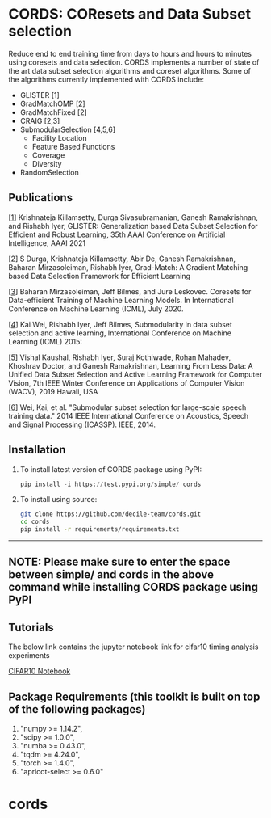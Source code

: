 # CORDS: COResets and Data Subset selection
Reduce end to end training time from days to hours and hours to minutes using coresets and data selection. CORDS implements a number of state of the art data subset selection algorithms and coreset algorithms. Some of the algorithms currently implemented with CORDS include:

- GLISTER [1]
- GradMatchOMP [2]
- GradMatchFixed [2] 
- CRAIG [2,3]
- SubmodularSelection [4,5,6]
  - Facility Location
  - Feature Based Functions
  - Coverage
  - Diversity
- RandomSelection

## Publications

[[1](https://arxiv.org/abs/2012.10630)] Krishnateja Killamsetty, Durga Sivasubramanian, Ganesh Ramakrishnan, and Rishabh Iyer, GLISTER: Generalization based Data Subset Selection for Efficient and Robust Learning, 35th AAAI Conference on Artificial Intelligence, AAAI 2021

[2] S Durga, Krishnateja Killamsetty, Abir De, Ganesh Ramakrishnan, Baharan Mirzasoleiman, Rishabh Iyer, Grad-Match: A Gradient Matching based Data Selection Framework for Efficient Learning

[[3](https://arxiv.org/abs/1906.01827)] Baharan Mirzasoleiman, Jeff Bilmes, and Jure Leskovec. Coresets for Data-efficient Training of Machine Learning Models. In International Conference on Machine Learning (ICML), July 2020.

[[4](http://proceedings.mlr.press/v37/wei15-supp.pdf)] Kai Wei, Rishabh Iyer, Jeff Bilmes, Submodularity in data subset selection and active learning, International Conference on Machine Learning (ICML) 2015: 

[[5](https://arxiv.org/abs/1901.01151)] Vishal Kaushal, Rishabh Iyer, Suraj Kothiwade, Rohan Mahadev, Khoshrav Doctor, and Ganesh Ramakrishnan, Learning From Less Data: A Unified Data Subset Selection and Active Learning Framework for Computer Vision, 7th IEEE Winter Conference on Applications of Computer Vision (WACV), 2019 Hawaii, USA

[[6](https://citeseerx.ist.psu.edu/viewdoc/download?doi=10.1.1.496.6287&rep=rep1&type=pdf)] Wei, Kai, et al. "Submodular subset selection for large-scale speech training data." 2014 IEEE International Conference on Acoustics, Speech and Signal Processing (ICASSP). IEEE, 2014.

## Installation

1. To install latest version of CORDS package using PyPI:

    ```python
    pip install -i https://test.pypi.org/simple/ cords
    ```

2. To install using source:

    ```bash
    git clone https://github.com/decile-team/cords.git
    cd cords
    pip install -r requirements/requirements.txt
    ```

---
**NOTE:**
  Please make sure to enter the space between simple/ and cords in the above command while installing CORDS package using PyPI
---

## Tutorials
The below link contains the jupyter notebook link for cifar10 timing analysis experiments

[CIFAR10 Notebook](https://colab.research.google.com/drive/1xT6sGmDGMz8XBDmOKs5cl1cipX0Ss1sh?usp=sharing)

## Package Requirements (this toolkit is built on top of the following packages)
1) "numpy >= 1.14.2",
2) "scipy >= 1.0.0",
3) "numba >= 0.43.0",
4) "tqdm >= 4.24.0",
5) "torch >= 1.4.0",
6) "apricot-select >= 0.6.0"
# cords
